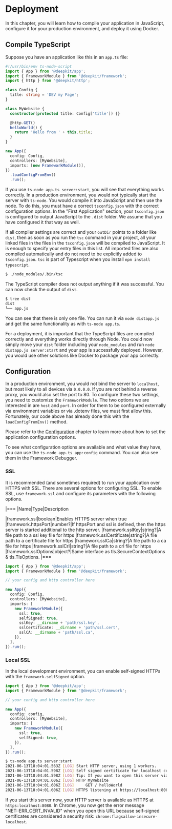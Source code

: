 # Deployment

In this chapter, you will learn how to compile your application in JavaScript, configure it for your production environment, and deploy it using Docker.

## Compile TypeScript

Suppose you have an application like this in an `app.ts` file:

```typescript
#!/usr/bin/env ts-node-script
import { App } from '@deepkit/app';
import { FrameworkModule } from '@deepkit/framework';
import { http } from '@deepkit/http';

class Config {
  title: string = 'DEV my Page';
}

class MyWebsite {
  constructor(protected title: Config['title']) {}

  @http.GET()
  helloWorld() {
    return 'Hello from ' + this.title;
  }
}

new App({
  config: Config,
  controllers: [MyWebsite],
  imports: [new FrameworkModule()],
})
  .loadConfigFromEnv()
  .run();
```

If you use `ts-node app.ts server:start`, you will see that everything works correctly. In a production environment, you would not typically start the server with `ts-node`. You would compile it into JavaScript and then use the node. To do this, you must have a correct `tsconfig.json` with the correct configuration options. In the "First Application" section, your `tsconfig.json` is configured to output JavaScript to the `.dist` folder. We assume that you have configured it that way as well.

If all compiler settings are correct and your `outDir` points to a folder like `dist`, then as soon as you run the `tsc` command in your project, all your linked files in the files in the `tsconfig.json` will be compiled to JavaScript. It is enough to specify your entry files in this list. All imported files are also compiled automatically and do not need to be explicitly added to `tsconfig.json`. `tsc` is part of Typescript when you install `npm install typescript`.

```sh
$ ./node_modules/.bin/tsc
```

The TypeScript compiler does not output anything if it was successful. You can now check the output of `dist`.

```sh
$ tree dist
dist
└── app.js
```

You can see that there is only one file. You can run it via `node distapp.js` and get the same functionality as with `ts-node app.ts`.

For a deployment, it is important that the TypeScript files are compiled correctly and everything works directly through Node. You could now simply move your `dist` folder including your `node_modules` and run `node distapp.js server:start` and your app is successfully deployed. However, you would use other solutions like Docker to package your app correctly.

## Configuration

In a production environment, you would not bind the server to `localhost`, but most likely to all devices via `0.0.0.0`. If you are not behind a reverse proxy, you would also set the port to 80. To configure these two settings, you need to customize the `FrameworkModule`. The two options we are interested in are `host` and `port`. In order for them to be configured externally via environment variables or via .dotenv files, we must first allow this. Fortunately, our code above has already done this with the `loadConfigFromEnv()` method.

Please refer to the [Configuration](../app/configuration.md) chapter to learn more about how to set the application configuration options.

To see what configuration options are available and what value they have, you can use the `ts-node app.ts app:config` command. You can also see them in the Framework Debugger.

### SSL

It is recommended (and sometimes required) to run your application over HTTPS with SSL. There are several options for configuring SSL. To enable SSL, use
`framework.ssl` and configure its parameters with the following options.

|===
|Name|Type|Description

|framework.ssl|boolean|Enables HTTPS server when true
|framework.httpsPort|number?|If httpsPort and ssl is defined, then the https server is started additional to the http server.
|framework.sslKey|string?|A file path to a ssl key file for https
|framework.sslCertificate|string?|A file path to a certificate file for https
|framework.sslCa|string?|A file path to a ca file for https
|framework.sslCrl|string?|A file path to a crl file for https
|framework.sslOptions|object?|Same interface as tls.SecureContextOptions & tls.TlsOptions.
|===

```typescript
import { App } from '@deepkit/app';
import { FrameworkModule } from '@deepkit/framework';

// your config and http controller here

new App({
  config: Config,
  controllers: [MyWebsite],
  imports: [
    new FrameworkModule({
      ssl: true,
      selfSigned: true,
      sslKey: __dirname + 'path/ssl.key',
      sslCertificate: __dirname + 'path/ssl.cert',
      sslCA: __dirname + 'path/ssl.ca',
    }),
  ],
}).run();
```

### Local SSL

In the local development environment, you can enable self-signed HTTPs with the `framework.selfSigned` option.

```typescript
import { App } from '@deepkit/app';
import { FrameworkModule } from '@deepkit/framework';

// your config and http controller here

new App({
  config: config,
  controllers: [MyWebsite],
  imports: [
    new FrameworkModule({
      ssl: true,
      selfSigned: true,
    }),
  ],
}).run();
```

```sh
$ ts-node app.ts server:start
2021-06-13T18:04:01.563Z [LOG] Start HTTP server, using 1 workers.
2021-06-13T18:04:01.598Z [LOG] Self signed certificate for localhost created at var/self-signed-localhost.cert
2021-06-13T18:04:01.598Z [LOG] Tip: If you want to open this server via chrome for localhost, use chrome://flags/#allow-insecure-localhost
2021-06-13T18:04:01.606Z [LOG] HTTP MyWebsite
2021-06-13T18:04:01.606Z [LOG]     GET / helloWorld
2021-06-13T18:04:01.606Z [LOG] HTTPS listening at https://localhost:8080/
```

If you start this server now, your HTTP server is available as HTTPS at `https:localhost:8080`. In Chrome, you now get the error message "NET::ERR_CERT_INVALID" when you open this URL because self-signed certificates are considered a security risk: `chrome:flagsallow-insecure-localhost`.
